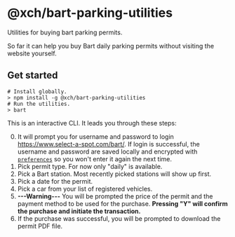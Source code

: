 # @xch/bart-parking-utilities

Utilities for buying bart parking permits.

So far it can help you buy Bart daily parking permits without visiting the website yourself.

## Get started

```Shell
# Install globally.
> npm install -g @xch/bart-parking-utilities
# Run the utilities.
> bart
```

This is an interactive CLI. It leads you through these steps:

0. It will prompt you for username and password to login https://www.select-a-spot.com/bart/.
    If login is successful, the username and password are saved locally and encrypted with [`preferences`](https://www.npmjs.com/package/preferences) so you won't enter it again the next time.
1. Pick permit type. For now only "daily" is available.
2. Pick a Bart station. Most recently picked stations will show up first.
3. Pick a date for the permit.
4. Pick a car from your list of registered vehicles.
5. **---Warning---** You will be prompted the price of the permit and the payment method to be used for the purchase.
    **Pressing "Y" will confirm the purchase and initiate the transaction.**
6. If the purchase was successful, you will be prompted to download the permit PDF file.
